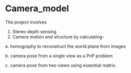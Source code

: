 # Camera_model
The project involves 
1. Stereo depth sensing 
2. Camera motion and structure by calculating- 

  a. homography to reconstruct the world plane from images

  b. camera pose from a single view as a PnP problem 

  c. camera pose from two views using essential matrix.
